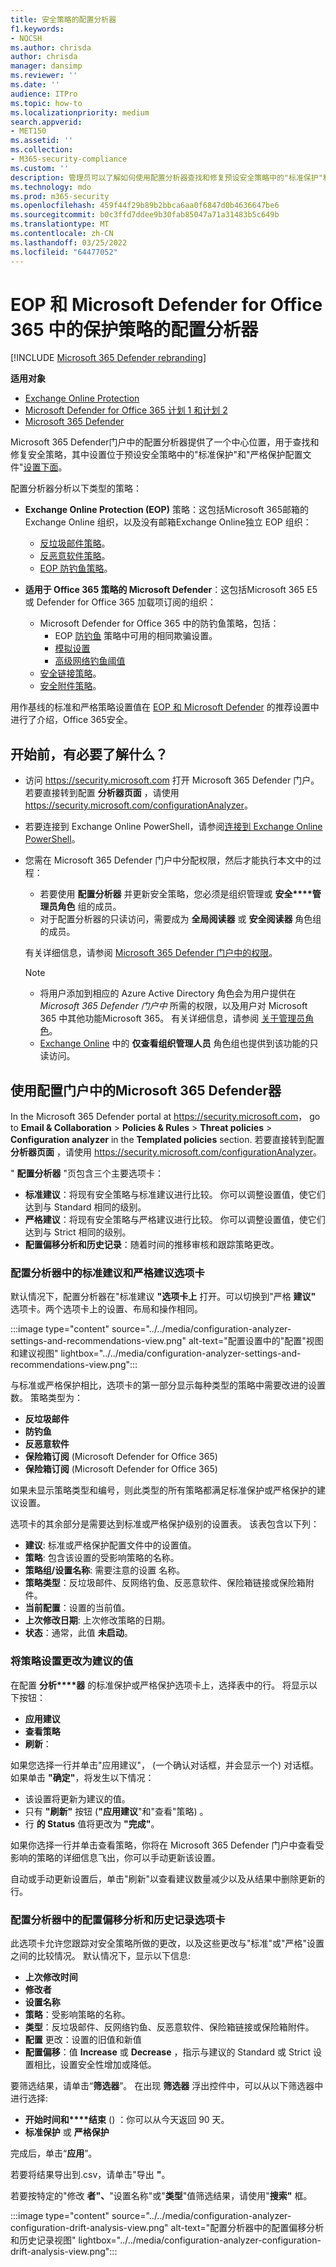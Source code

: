 ```yaml
---
title: 安全策略的配置分析器
f1.keywords:
- NOCSH
ms.author: chrisda
author: chrisda
manager: dansimp
ms.reviewer: ''
ms.date: ''
audience: ITPro
ms.topic: how-to
ms.localizationpriority: medium
search.appverid:
- MET150
ms.assetid: ''
ms.collection:
- M365-security-compliance
ms.custom: ''
description: 管理员可以了解如何使用配置分析器查找和修复预设安全策略中的"标准保护"和"严格保护"中的设置下面的安全策略。
ms.technology: mdo
ms.prod: m365-security
ms.openlocfilehash: 459f44f29b89b2bbca6aa0f6847d0b4636647be6
ms.sourcegitcommit: b0c3ffd7ddee9b30fab85047a71a31483b5c649b
ms.translationtype: MT
ms.contentlocale: zh-CN
ms.lasthandoff: 03/25/2022
ms.locfileid: "64477052"
---
```

# <a name="configuration-analyzer-for-protection-policies-in-eop-and-microsoft-defender-for-office-365"></a>EOP 和 Microsoft Defender for Office 365 中的保护策略的配置分析器

[!INCLUDE [Microsoft 365 Defender rebranding](../includes/microsoft-defender-for-office.md)]

**适用对象**
- [Exchange Online Protection](exchange-online-protection-overview.md)
- [Microsoft Defender for Office 365 计划 1 和计划 2](defender-for-office-365.md)
- [Microsoft 365 Defender](../defender/microsoft-365-defender.md)

Microsoft 365 Defender门户中的配置分析器提供了一个中心位置，用于查找和修复安全策略，其中设置位于预设安全策略中的"标准保护"和"严格保护配置文件"[设置下面](preset-security-policies.md)。

配置分析器分析以下类型的策略：

- **Exchange Online Protection (EOP)** 策略：这包括Microsoft 365邮箱的 Exchange Online 组织，以及没有邮箱Exchange Online独立 EOP 组织：
  - [反垃圾邮件策略](configure-your-spam-filter-policies.md)。
  - [反恶意软件策略](configure-anti-malware-policies.md)。
  - [EOP 防钓鱼策略](set-up-anti-phishing-policies.md#spoof-settings)。

- **适用于 Office 365 策略的 Microsoft Defender**：这包括Microsoft 365 E5或 Defender for Office 365 加载项订阅的组织：
  - Microsoft Defender for Office 365 中的防钓鱼策略，包括：
    - EOP [防钓鱼](set-up-anti-phishing-policies.md#spoof-settings) 策略中可用的相同欺骗设置。
    - [模拟设置](set-up-anti-phishing-policies.md#impersonation-settings-in-anti-phishing-policies-in-microsoft-defender-for-office-365)
    - [高级网络钓鱼阈值](set-up-anti-phishing-policies.md#advanced-phishing-thresholds-in-anti-phishing-policies-in-microsoft-defender-for-office-365)
  - [安全链接策略](set-up-safe-links-policies.md)。
  - [安全附件策略](set-up-safe-attachments-policies.md)。

用作基线的标准和严格策略设置值在 [EOP 和 Microsoft Defender](recommended-settings-for-eop-and-office365.md) 的推荐设置中进行了介绍，Office 365安全。

## <a name="what-do-you-need-to-know-before-you-begin"></a>开始前，有必要了解什么？

- 访问 <https://security.microsoft.com> 打开 Microsoft 365 Defender 门户。 若要直接转到配置 **分析器页面** ，请使用 <https://security.microsoft.com/configurationAnalyzer>。

- 若要连接到 Exchange Online PowerShell，请参阅[连接到 Exchange Online PowerShell](/powershell/exchange/connect-to-exchange-online-powershell)。

- 您需在 Microsoft 365 Defender 门户中分配权限，然后才能执行本文中的过程：
  - 若要使用 **配置分析器** 并更新安全策略，您必须是组织管理或 **安全****管理员角色** 组的成员。
  - 对于配置分析器的只读访问，需要成为 **全局阅读器** 或 **安全阅读器** 角色组的成员。

  有关详细信息，请参阅 [Microsoft 365 Defender 门户中的权限](permissions-microsoft-365-security-center.md)。

  > [!NOTE]
  >
  > - 将用户添加到相应的 Azure Active Directory 角色会为用户提供在 _Microsoft 365 Defender 门户中_ 所需的权限，以及用户对 Microsoft 365 中其他功能Microsoft 365。 有关详细信息，请参阅 [关于管理员角色](../../admin/add-users/about-admin-roles.md)。
  > - [Exchange Online](/Exchange/permissions-exo/permissions-exo#role-groups) 中的 **仅查看组织管理人员** 角色组也提供到该功能的只读访问。

## <a name="use-the-configuration-analyzer-in-the-microsoft-365-defender-portal"></a>使用配置门户中的Microsoft 365 Defender器

In the Microsoft 365 Defender portal at <https://security.microsoft.com>， go to **Email & Collaboration** \> **Policies & Rules** \> **Threat policies** \> **Configuration analyzer** in the **Templated policies** section. 若要直接转到配置 **分析器页面** ，请使用 <https://security.microsoft.com/configurationAnalyzer>。

" **配置分析器** "页包含三个主要选项卡：

- **标准建议**：将现有安全策略与标准建议进行比较。 你可以调整设置值，使它们达到与 Standard 相同的级别。
- **严格建议**：将现有安全策略与严格建议进行比较。 你可以调整设置值，使它们达到与 Strict 相同的级别。
- **配置偏移分析和历史记录**：随着时间的推移审核和跟踪策略更改。

### <a name="standard-recommendations-and-strict-recommendations-tabs-in-the-configuration-analyzer"></a>配置分析器中的标准建议和严格建议选项卡

默认情况下，配置分析器在"标准建议 **"选项卡上** 打开。可以切换到"严格 **建议"** 选项卡。两个选项卡上的设置、布局和操作相同。

:::image type="content" source="../../media/configuration-analyzer-settings-and-recommendations-view.png" alt-text="配置设置中的&quot;配置&quot;视图和建议视图" lightbox="../../media/configuration-analyzer-settings-and-recommendations-view.png":::

与标准或严格保护相比，选项卡的第一部分显示每种类型的策略中需要改进的设置数。 策略类型为：

- **反垃圾邮件**
- **防钓鱼**
- **反恶意软件**
- **保险箱订阅** (Microsoft Defender for Office 365) 
- **保险箱订阅** (Microsoft Defender for Office 365) 

如果未显示策略类型和编号，则此类型的所有策略都满足标准保护或严格保护的建议设置。

选项卡的其余部分是需要达到标准或严格保护级别的设置表。 该表包含以下列：

- **建议**: 标准或严格保护配置文件中的设置值。
- **策略**: 包含该设置的受影响策略的名称。
- **策略组/设置名称**: 需要注意的设置 名称。
- **策略类型**：反垃圾邮件、反网络钓鱼、反恶意软件、保险箱链接或保险箱附件。
- **当前配置**：设置的当前值。
- **上次修改日期**: 上次修改策略的日期。
- **状态**：通常，此值 **未启动**。

### <a name="change-a-policy-setting-to-the-recommended-value"></a>将策略设置更改为建议的值

在配置 **分析****器** 的标准保护或严格保护选项卡上，选择表中的行。 将显示以下按钮：

- **应用建议**
- **查看策略**
- **刷新**：

如果您选择一行并单击"应用建议"， (一个确认对话框，并会显示一个) 对话框。 如果单击 **"确定"**，将发生以下情况：

- 该设置将更新为建议的值。
- 只有 **"刷新"** 按钮 (**"应用建议**"和"查看"策略) 。
- 行 **的 Status** 值将更改为 **"完成"**。

如果你选择一行并单击查看策略，你将在 Microsoft 365 Defender 门户中查看受影响的策略的详细信息飞出，你可以手动更新该设置。

自动或手动更新设置后，单击"刷新"以查看建议数量减少以及从结果中删除更新的行。

### <a name="configuration-drift-analysis-and-history-tab-in-the-configuration-analyzer"></a>配置分析器中的配置偏移分析和历史记录选项卡

此选项卡允许您跟踪对安全策略所做的更改，以及这些更改与"标准"或"严格"设置之间的比较情况。 默认情况下，显示以下信息:

- **上次修改时间**
- **修改者**
- **设置名称**
- **策略**：受影响策略的名称。
- **类型**：反垃圾邮件、反网络钓鱼、反恶意软件、保险箱链接或保险箱附件。
- **配置** 更改：设置的旧值和新值
- **配置偏移**：值 **Increase** 或 **Decrease** ，指示与建议的 Standard 或 Strict 设置相比，设置安全性增加或降低。

要筛选结果，请单击“**筛选器**”。 在出现 **筛选器** 浮出控件中，可以从以下筛选器中进行选择:

- **开始时间和****结束** () ：你可以从今天返回 90 天。
- **标准保护** 或 **严格保护**

完成后，单击“**应用**”。

若要将结果导出到.csv，请单击"导出 **"**。

若要按特定的"修改 **者"、**"设置名称"或"**类型**"值筛选结果，请使用"**搜索"** 框。

:::image type="content" source="../../media/configuration-analyzer-configuration-drift-analysis-view.png" alt-text="配置分析器中的配置偏移分析和历史记录视图" lightbox="../../media/configuration-analyzer-configuration-drift-analysis-view.png":::
